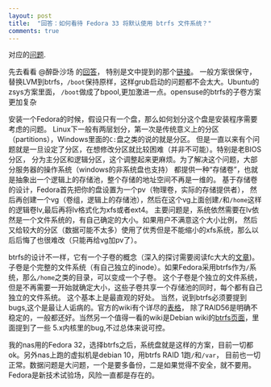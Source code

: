 ```yaml
---
layout: post
title:  "回答：如何看待 Fedora 33 将默认使用 btrfs 文件系统？"
comments: true
---
```


对应的[问题](https://www.zhihu.com/question/407386653).

先去看看 @醉卧沙场 的[回答](https://www.zhihu.com/question/407386653/answer/1354964606)，
特别是文中提到的那个[链接](https://fedoraproject.org/wiki/Changes/BtrfsByDefault#Detailed_Description)。
一般方案很保守，替换LVM到btrfs，`/boot`保持原样，这样grub启动的问题都不会太大。Ubuntu的zsys方案里面，
`/boot`做成了bpool,更加激进一点。opensuse的btrfs的子卷方案更加复杂

安装一个Fedora的时候，假设只有一个盘，那么如何划分这个盘是安装程序需要考虑的问题。
Linux下一般有两层划分，第一次是传统意义上的分区（partitions），Windows里面的`C:`盘之类的说的就是分区。
但是一直以来有个问题就是一旦设定了分区，在想修改分区就比较困难（并非不可能）。特别是老BIOS分区，
分为主分区和逻辑分区，这个调整起来更麻烦。为了解决这个问题，大部分服务器的操作系统（windows的非系统盘也支持）
都提供一种“存储卷”，也就是抽象出一个逻辑上的存储池，整个存储的地址空间不再是一维的。
基于存储卷的设计，Fedora首先把你的盘设置为一个pv（物理卷，实际的存储提供者），
然后再创建一个vg（卷组，逻辑上的存储池），然后在这个vg上面创建`/`和`/home`这样的逻辑卷lv,最后再将lv格式化为xfs或者ext4。
主要问题是，系统依然需要在lv依然是一个文件系统的，有自己确定的大小。如果用户不满意这个大小比例，
然后又给较大的分区（数据可能不太多）使用了优秀但是不能缩小的xfs系统，那么以后后悔了也很难改（只能再给vg加pv了）。

btrfs的设计不一样，它有一个子卷的概念（深入的探讨需要阅读fc大大的[文章](https://farseerfc.me/btrfs-vs-zfs-difference-in-implementing-snapshots.html))。
子卷是个完整的文件系统（有自己独立的inode）。如果Fedora采用btrfs作为`/`系统，那么`/home`之类的目录，可以变成一个子卷。
这个子卷是个独立的文件系统，但是不再需要一开始就确定大小，这些子卷共享一个存储池的同时，每个都有自己独立的文件系统。
这个基本上是最直观的好处。
当然，说到btrfs必须要提到bugs,这个是最让人诟病的。官方的wiki有个详尽的[表格](https://btrfs.wiki.kernel.org/index.php/Status#Overview)，
除了RAID56是明确不稳定的，一般都还好。当然另一个值得一看的wiki是Debian wiki的[btrfs页面](https://wiki.debian.org/Btrfs#Warnings)，里面提到了一些
5.x内核里的bug,不过总体来说可控。

我的nas用的Fedora 32，选择btrfs之后，系统盘就是这样的方案，目前一切都ok。另外nas上跑的虚拟机是debian 10，用btrfs RAID 1跑`/`和`/var`，
目前也一切正常。数据问题是大问题，一个是要多备份，二是如果觉得不安全，就不要用。Fedora是新技术试验场，风险一直都是存在的。
 
